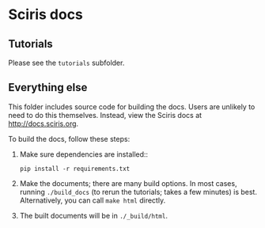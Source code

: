 # Sciris docs

## Tutorials

Please see the `tutorials` subfolder.

## Everything else

This folder includes source code for building the docs. Users are unlikely to need to do this themselves. Instead, view the Sciris docs at http://docs.sciris.org.

To build the docs, follow these steps:

1.  Make sure dependencies are installed::
    ```
    pip install -r requirements.txt
    ```

2.  Make the documents; there are many build options. In most cases, running `./build_docs` (to rerun the tutorials; takes a few minutes) is best. Alternatively, you can call `make html` directly.

3.  The built documents will be in `./_build/html`.
